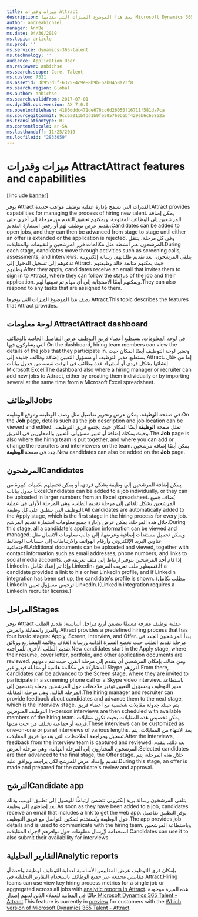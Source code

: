 ```yaml
---
title: ميزات وقدرات Attract
description: يصف هذا الموضوع الميزات التي يقدمها Microsoft Dynamics 365 Talent - Attract لإدارة عملية توظيف مواهب جديدة.
author: andreabichsel
manager: AnnBe
ms.date: 04/30/2019
ms.topic: article
ms.prod: ''
ms.service: dynamics-365-talent
ms.technology: ''
audience: Application User
ms.reviewer: anbichse
ms.search.scope: Core, Talent
ms.custom: 7521
ms.assetid: 3b953d5f-6325-4c9e-8b9b-6ab0458a73f8
ms.search.region: Global
ms.author: anbichse
ms.search.validFrom: 2017-07-01
ms.dyn365.ops.version: AX 7.0.0
ms.openlocfilehash: 4186dddc471de676cc6d26050f16711f581da7ca
ms.sourcegitcommit: 9cc6a011bfdd1b0fe505760b6bf429eb6c65862a
ms.translationtype: HT
ms.contentlocale: ar-SA
ms.lasthandoff: 11/25/2019
ms.locfileid: "2833059"
---
```

# <a name="attract-features-and-capabilities"></a><span data-ttu-id="ab65a-103">ميزات وقدرات Attract</span><span class="sxs-lookup"><span data-stu-id="ab65a-103">Attract features and capabilities</span></span>

[!include [banner](includes/banner.md)]

<span data-ttu-id="ab65a-104">يوفر Attract القدرات التي تسمح بإدارة عملية توظيف مواهب جديدة.</span><span class="sxs-lookup"><span data-stu-id="ab65a-104">Attract provides capabilities for managing the process of hiring new talent.</span></span> <span data-ttu-id="ab65a-105">يمكن إضافة المرشحين إلى الوظائف المفتوحة، ويمكنهم تحقيق التقدم من مرحلة إلى أخرى حتى تقديم عرض توظيف لهم أو رفض استمارة التقديم.</span><span class="sxs-lookup"><span data-stu-id="ab65a-105">Candidates can be added to open jobs, and they can then be advanced from stage to stage until either an offer is extended or the application is rejected.</span></span> <span data-ttu-id="ab65a-106">وفي كل مرحلة، يتنقل المرشحون عبر أنشطة مثل مكالمات فرز المرشحين والتقييمات والمقابلات.</span><span class="sxs-lookup"><span data-stu-id="ab65a-106">During each stage, candidates move through activities such as screening calls, assessments, and interviews.</span></span> <span data-ttu-id="ab65a-107">يتلقى المرشحون، بعد تقديم طلباتهم، رسالة إلكترونية تدعوهم إلى تسجيل الدخول إلى Attract، حيث يمكنهم متابعة حالة وظيفتهم وطلبهم.</span><span class="sxs-lookup"><span data-stu-id="ab65a-107">After they apply, candidates receive an email that invites them to sign in to Attract, where they can follow the status of the job and their application.</span></span> <span data-ttu-id="ab65a-108">ويمكنهم أيضًا الاستجابة إلى أي مهام تم تعيينها لهم.</span><span class="sxs-lookup"><span data-stu-id="ab65a-108">They can also respond to any tasks that are assigned to them.</span></span>

<span data-ttu-id="ab65a-109">يصف هذا الموضوع الميزات التي يوفرها Attract.</span><span class="sxs-lookup"><span data-stu-id="ab65a-109">This topic describes the features that Attract provides.</span></span>

## <a name="attract-dashboard"></a><span data-ttu-id="ab65a-110">لوحة معلومات Attract</span><span class="sxs-lookup"><span data-stu-id="ab65a-110">Attract dashboard</span></span>
<span data-ttu-id="ab65a-111">في لوحة المعلومات، يستطيع أعضاء فريق التوظيف عرض التفاصيل الخاصة بالوظائف التي يشاركون فيها.</span><span class="sxs-lookup"><span data-stu-id="ab65a-111">On the dashboard, hiring team members can view the details of the jobs that they participate in.</span></span> <span data-ttu-id="ab65a-112">وتعتبر لوحة التوظيف أيضًا المكان حيث يستطيع مدير التوظيف أو مسؤول التعيين إضافة وظائف جديدة إلى Attract، إما من خلال إنشائها بشكل فردي أو استيراد عدة وظائف في الوقت نفسه من جدول بيانات Microsoft Excel.</span><span class="sxs-lookup"><span data-stu-id="ab65a-112">The dashboard also where a hiring manager or recruiter can add new jobs to Attract, either by creating them individually or by importing several at the same time from a Microsoft Excel spreadsheet.</span></span>

## <a name="jobs"></a><span data-ttu-id="ab65a-113">الوظائف</span><span class="sxs-lookup"><span data-stu-id="ab65a-113">Jobs</span></span>
<span data-ttu-id="ab65a-114">في صفحة **الوظيفة**، يمكن عرض وتحرير تفاصيل مثل وصف الوظيفة وموقع الوظيفة.</span><span class="sxs-lookup"><span data-stu-id="ab65a-114">On the **Job** page, details such as the job description and job location can be viewed and edited.</span></span> <span data-ttu-id="ab65a-115">تمثل صفحة **الوظيفة** أيضًا المكان حيث يجتمع فريق التوظيف، وحيث يمكنك إضافة أو تغيير مسؤولي التعيين والمحاورين في الفريق.</span><span class="sxs-lookup"><span data-stu-id="ab65a-115">The **Job** page is also where the hiring team is put together, and where you can add or change the recruiters and interviewers on the team.</span></span> <span data-ttu-id="ab65a-116">يمكن أيضًا إضافة مرشحين جدد في صفحة **الوظيفة**.</span><span class="sxs-lookup"><span data-stu-id="ab65a-116">New candidates can also be added on the **Job** page.</span></span>

## <a name="candidates"></a><span data-ttu-id="ab65a-117">المرشحون</span><span class="sxs-lookup"><span data-stu-id="ab65a-117">Candidates</span></span>
<span data-ttu-id="ab65a-118">يمكن إضافة المرشحين إلى وظيفة بشكل فردي، أو يمكن تحميلهم بكميات كبيرة من جدول بيانات Excel</span><span class="sxs-lookup"><span data-stu-id="ab65a-118">Candidates can be added to a job individually, or they can be uploaded in larger numbers from an Excel spreadsheet.</span></span> <span data-ttu-id="ab65a-119">يُضاف جميع المرشحين بشكل تلقائي إلى مرحلة تقديم الطلب، وهي المرحلة الأولى في عملية التوظيف التي تنطبق على كل وظيفة.</span><span class="sxs-lookup"><span data-stu-id="ab65a-119">All candidates are automatically added to the Apply stage, which is the first stage in the hiring process for every job.</span></span> <span data-ttu-id="ab65a-120">خلال هذه المرحلة، يمكن عرض وإدارة جميع معلومات استمارة تقديم المرشح.</span><span class="sxs-lookup"><span data-stu-id="ab65a-120">During this stage, all a candidate's application information can be viewed and managed.</span></span> <span data-ttu-id="ab65a-121">ويمكن تحميل مستندات إضافية وعرضها، إلى جانب معلومات الاتصال مثل عناوين البريد الإلكتروني وأرقام الهواتف والارتباطات إلى حسابات الوسائط الاجتماعية.</span><span class="sxs-lookup"><span data-stu-id="ab65a-121">Additional documents can be uploaded and viewed, together with contact information such as email addresses, phone numbers, and links to social media accounts.</span></span> <span data-ttu-id="ab65a-122">إذا قام أحد المرشحين بتوفير ارتباط إلى ملف تعريفه في LinkedIn، وإذا تم إعداد تكامل LinkedIn، فسيظهر ملف تعريف المرشح.</span><span class="sxs-lookup"><span data-stu-id="ab65a-122">If a candidate provided a link to his or her LinkedIn profile, and if LinkedIn integration has been set up, the candidate's profile is shown.</span></span> <span data-ttu-id="ab65a-123">(يتطلب تكامل LinkedIn ترخيص مسؤول تعيين LinkedIn.)</span><span class="sxs-lookup"><span data-stu-id="ab65a-123">(LinkedIn integration requires a LinkedIn recruiter license.)</span></span>

## <a name="stages"></a><span data-ttu-id="ab65a-124">المراحل</span><span class="sxs-lookup"><span data-stu-id="ab65a-124">Stages</span></span>
<span data-ttu-id="ab65a-125">يوفر Attract عملية توظيف معرفة مسبقًا تتضمن أربع مراحل أساسية: تقديم الطلب والفرز والمقابلة والعرض.</span><span class="sxs-lookup"><span data-stu-id="ab65a-125">Attract provides a predefined hiring process that has four basic stages: Apply, Screen, Interview, and Offer.</span></span> <span data-ttu-id="ab65a-126">يبدأ المرشحون الجدد في مرحلة تقديم الطلب حيث تخضع السيرة الذاتية ورسالة الغلاف وقائمة المشاريع ووثائق تقديم الطلب الأخرى للمراجعة.</span><span class="sxs-lookup"><span data-stu-id="ab65a-126">New candidates start in the Apply stage, where their resume, cover letter, portfolio, and other application documents are reviewed.</span></span> <span data-ttu-id="ab65a-127">ومن هناك، بإمكان المرشحين أن يتقدم إلى مرحلة الفرز، حيث تتم دعوتهم للمشاركة في مكالمة هاتفية أو مقابلة فيديو عبر Skype لفرزهم.</span><span class="sxs-lookup"><span data-stu-id="ab65a-127">From there, candidates can be advanced to the Screen stage, where they are invited to participate in a screening phone call or a Skype video interview.</span></span> <span data-ttu-id="ab65a-128">باستطاعة مدير التوظيف ومسؤول التعيين توفير ملاحظات حول المرشحين وجعله يتقدمون إلى المرحلة التالية، وهي مرحلة المقابلة.</span><span class="sxs-lookup"><span data-stu-id="ab65a-128">The hiring manager and recruiter can provide feedback about candidates and advance them to the next stage, which is the Interview stage.</span></span> <span data-ttu-id="ab65a-129">يتم حينئذ جدولة مقابلات شخصية مع أعضاء فريق التوظيف المتوفرين.</span><span class="sxs-lookup"><span data-stu-id="ab65a-129">In-person interviews are then scheduled with available members of the hiring team.</span></span> <span data-ttu-id="ab65a-130">يمكن تخصيص هذه المقابلات بحيث تكون مقابلات فردية أو جماعية تختلف من حيث مدتها.</span><span class="sxs-lookup"><span data-stu-id="ab65a-130">These interviews can be customized as one-on-one or panel interviews of various lengths.</span></span> <span data-ttu-id="ab65a-131">بعد الانتهاء من المقابلات، يتم تسجيل ومراجعة الملاحظات التي يقدمها فريق المقابلات.</span><span class="sxs-lookup"><span data-stu-id="ab65a-131">After the interviews, feedback from the interview team is captured and reviewed.</span></span> <span data-ttu-id="ab65a-132">بعد ذلك، يتقدم المرشحون المختارون إلى المرحلة النهائية، وهي مرحلة العرض.</span><span class="sxs-lookup"><span data-stu-id="ab65a-132">Selected candidates are then advanced to the final stage, the Offer stage.</span></span> <span data-ttu-id="ab65a-133">خلال هذه المرحلة، يتم تقديم وإعداد عرض للمرشح لكي يراجعه ويوافق عليه.</span><span class="sxs-lookup"><span data-stu-id="ab65a-133">During this stage, an offer is made and prepared for the candidate's review and approval.</span></span>

## <a name="candidate-app"></a><span data-ttu-id="ab65a-134">الترشح</span><span class="sxs-lookup"><span data-stu-id="ab65a-134">Candidate app</span></span>
<span data-ttu-id="ab65a-135">يتلقى المرشحون رسالة بريد إلكتروني تتضمن ارتباطًا للوصول إلى تطبيق الويب، وذلك بعد إضافتهم إلى وظيفة.</span><span class="sxs-lookup"><span data-stu-id="ab65a-135">As soon as they have been added to a job, candidates receive an email that includes a link to get the web app.</span></span> <span data-ttu-id="ab65a-136">يوفر التطبيق تفاصيل حول الوظيفة ويُستخدم لتمكين التواصل مع فريق التوظيف.</span><span class="sxs-lookup"><span data-stu-id="ab65a-136">The app provides job details and is used to communicate with the hiring team.</span></span> <span data-ttu-id="ab65a-137">وباستطاعة المرشحين استخدامه لإرسال معلومات حول توافرهم لإجراء المقابلات.</span><span class="sxs-lookup"><span data-stu-id="ab65a-137">Candidates can use it to also submit their availability for interviews.</span></span>

## <a name="analytic-reports"></a><span data-ttu-id="ab65a-138">التقارير التحليلية</span><span class="sxs-lookup"><span data-stu-id="ab65a-138">Analytic reports</span></span>
<span data-ttu-id="ab65a-139">بإمكان فرق التوظيف عرض المقاييس الأساسية لعملية التوظيف لوظيفة واحدة أو مقاييس مجمعة عبر جميع الوظائف باستخدام [التقارير التحليلية في Attract](analytic-reports.md).</span><span class="sxs-lookup"><span data-stu-id="ab65a-139">Hiring teams can use view key hiring process metrics for a single job or aggregated across all jobs with [analytic reports in Attract](analytic-reports.md).</span></span> <span data-ttu-id="ab65a-140">هذه الميزة موجودة حاليًا في [المعاينة](access-preview-feature.md) للعملاء الذين لديهم [إصدار Microsoft Dynamics 365 Talent - Attract](attract-comprehensive-hiring.md).</span><span class="sxs-lookup"><span data-stu-id="ab65a-140">This feature is currently in [preview](access-preview-feature.md) for customers with the [Which version of Microsoft Dynamics 365 Talent - Attract](attract-comprehensive-hiring.md).</span></span>
